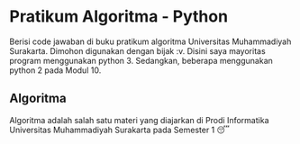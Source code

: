 # Pratikum Algoritma - Python
Berisi code jawaban di buku pratikum algoritma Universitas Muhammadiyah Surakarta. Dimohon digunakan dengan bijak :v. Disini saya mayoritas program menggunakan python 3. Sedangkan, beberapa menggunakan python 2 pada Modul 10.
## Algoritma 
Algoritma adalah salah satu materi yang diajarkan di Prodi Informatika Universitas Muhammadiyah Surakarta pada Semester 1 :sleeping:
